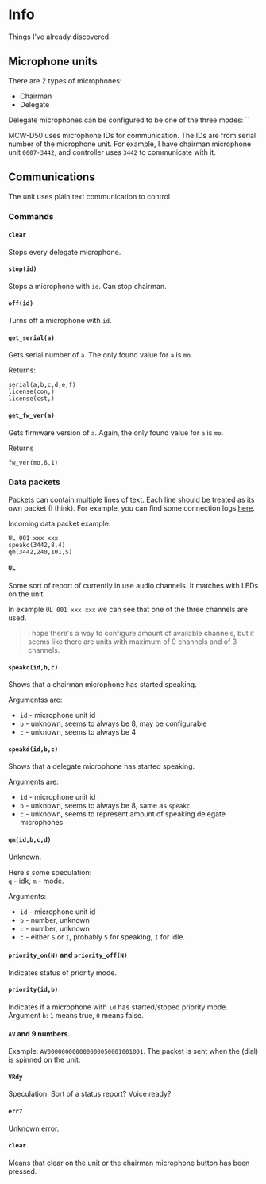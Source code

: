 # Info

Things I've already discovered.

## Microphone units

There are 2 types of microphones: 
  - Chairman
  - Delegate

Delegate microphones can be configured to be one of the three modes: ``

MCW-D50 uses microphone IDs for communication. The IDs are from serial number of the microphone unit. For example, I have chairman microphone unit `0007-3442`, and controller uses `3442` to communicate with it.

## Communications

The unit uses plain text communication to control 

### Commands

#### `clear`
Stops every delegate microphone.

#### `stop(id)`
Stops a microphone with `id`. Can stop chairman.

#### `off(id)`
Turns off a microphone with `id`.

#### `get_serial(a)`
Gets serial number of `a`. The only found value for `a` is `mo`.

Returns: 
```
serial(a,b,c,d,e,f)
license(con,)
license(cst,)
```

#### `get_fw_ver(a)`
Gets firmware version of `a`. Again, the only found value for `a` is `mo`.

Returns
```
fw_ver(mo,6,1)
```

### Data packets

Packets can contain multiple lines of text. Each line should be treated as its own packet (I think). For example, you can find some connection logs [here](logs/). 

Incoming data packet example:
```
UL 001 xxx xxx 
speakc(3442,8,4)
qm(3442,240,101,S)
```

#### `UL`
Some sort of report of currently in use audio channels. It matches with LEDs on the unit. 

In example `UL 001 xxx xxx` we can see that one of the three channels are used.

> I hope there's a way to configure amount of available channels, but it seems like there are units with maximum of 9 channels and of 3 channels.

#### `speakc(id,b,c)`
Shows that a chairman microphone has started speaking.

Argumentss are:
  - `id` - microphone unit id
  - `b` - unknown, seems to always be 8, may be configurable
  - `c` - unknown, seems to always be 4


#### `speakd(id,b,c)`
Shows that a delegate microphone has started speaking.

Arguments are:
  - `id` - microphone unit id
  - `b` - unknown, seems to always be 8, same as `speakc`
  - `c` - unknown, seems to represent amount of speaking delegate microphones


#### `qm(id,b,c,d)`

Unknown.

Here's some speculation:\
`q` - idk, `m` - mode. 

Arguments: 
  - `id` - microphone unit id
  - `b` - number, unknown
  - `c` - number, unknown
  - `c` - either `S` or `I`, probably `S` for speaking, `I` for idle.


#### `priority_on(N)` and `priority_off(N)`
Indicates status of priority mode.

#### `priority(id,b)`
Indicates if a microphone with `id` has started/stoped priority mode. Argument `b`: `1` means true, `0` means false.

#### `AV` and 9 numbers.
Example: `AV000000000000000050001001001`. The packet is sent when the (dial) is spinned on the unit.

#### `VRdy`
Speculation: Sort of a status report? Voice ready?

#### `err7`
Unknown error.

#### `clear`
Means that clear on the unit or the chairman microphone button has been pressed.